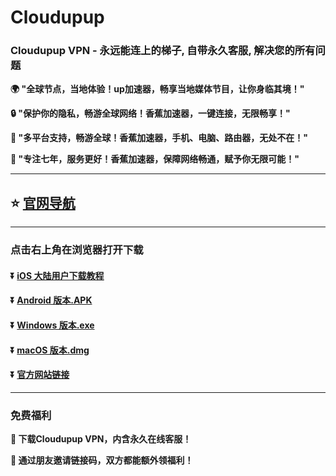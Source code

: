 # Cloudupup
### Cloudupup VPN - 永远能连上的梯子, 自带永久客服, 解决您的所有问题
**:earth_africa: "全球节点，当地体验！up加速器，畅享当地媒体节目，让你身临其境！"**

**:lock: "保护你的隐私，畅游全球网络！香蕉加速器，一键连接，无限畅享！"**

**:rocket: "多平台支持，畅游全球！香蕉加速器，手机、电脑、路由器，无处不在！"**

**:man: "专注七年，服务更好！香蕉加速器，保障网络畅通，赋予你无限可能！"**

---

## :star: [官网导航](https://cloudupup.net/)

---
### 点击右上角在浏览器打开下载
#### :arrow_double_down: [iOS 大陆用户下载教程](https://help.cloudupup.com/ios/Shadowrocket.html)
#### :arrow_double_down: [Android 版本.APK](https://upup.dolink.live/az/cloudupup231111.apk)
#### :arrow_double_down: [Windows 版本.exe](https://upup.dolink.live/win/cloudupup_1.2.11.zip)
#### :arrow_double_down: [macOS 版本.dmg](https://upup.dolink.live/mac/cloudupup_1.2.11.dmg)
#### :arrow_double_down: [官方网站链接](https://cloudupup15.com/)
---
### 免费福利
**:gift: 下载Cloudupup VPN，内含永久在线客服！**

**:gift: 通过朋友邀请链接码，双方都能额外领福利！**